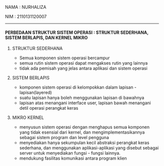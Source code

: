 NAMA : NURHALIZA

NIM : 2110131120007

---

#### PERBEDAAN STRUKTUR SISTEM OPERASI : STRUKTUR SEDERHANA, SISTEM BERLAPIS, DAN KERNEL MIKRO

1. STRUKTUR SEDERHANA
   * Semua komponen sistem operasi bercampur
   * semua rutin sistem operasi dapat mengakses rutin yang lainnya
   * tidak ada pemisah yang jelas antara aplikasi dan sistem operasi

2. SISTEM BERLAPIS
   * komponen sistem operasi di kelompokkan dalam lapisan - lapisan(layered)
   * suatu lapisan hanya boleh menggunakan lapisan di bawahnya
   * lapisan atas menangani interface user, lapisan bawah menangani detil operasi perangkat keras

3. MIKRO KERNEL
   * menyusun sistem operasi dengan menghapus semua komponen yang tidak esensial dari kernel, dan mengimplementasikannya sebagai sistem program dan level pengguna
   * menyediakan hanya sekumpulan kecil abstraksi perangkat keras sederhana, dan menggunakan aplikasi-aplikasi yang disebut sebagai server untuk menyediakan fungsi - fungsi lainnya.
   * mendukung fasilitas komunikasi antara program klien 
